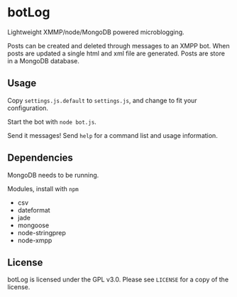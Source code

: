 # botLog

Lightweight XMMP/node/MongoDB powered microblogging.

Posts can be created and deleted through messages to an XMPP bot.
When posts are updated a single html and xml file are generated.
Posts are store in a MongoDB database.

## Usage

Copy `settings.js.default` to `settings.js`, and change to fit your
configuration.

Start the bot with `node bot.js`. 

Send it messages! Send `help` for a command list and usage information.

## Dependencies

MongoDB needs to be running.

Modules, install with `npm`

  * csv
  * dateformat
  * jade
  * mongoose 
  * node-stringprep
  * node-xmpp

## License

botLog is licensed under the GPL v3.0. Please see `LICENSE` for a copy
of the license.